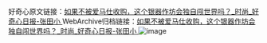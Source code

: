 好奇心原文链接：[如果不被爱马仕收购，这个银器作坊会独自闯世界吗？_时尚_好奇心日报-张田小 ](https://www.qdaily.com/articles/10528.html)
WebArchive归档链接：[如果不被爱马仕收购，这个银器作坊会独自闯世界吗？_时尚_好奇心日报-张田小 ](http://web.archive.org/web/20190623160454/https://www.qdaily.com/articles/10528.html)
![image](http://ww3.sinaimg.cn/large/007d5XDply1g3vzfcta0bj30u03l8e81)